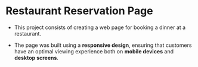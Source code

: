 # Restaurant Reservation Page

- This project consists of creating a web page for booking a dinner at a restaurant.  

- The page was built using a **responsive design**, ensuring that customers have an optimal viewing experience both on **mobile devices** and **desktop screens**.
